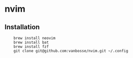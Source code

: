 # nvim

## Installation

        brew install neovim
        brew install bat
        brew install fzf
        git clone git@github.com:vanbosse/nvim.git ~/.config
